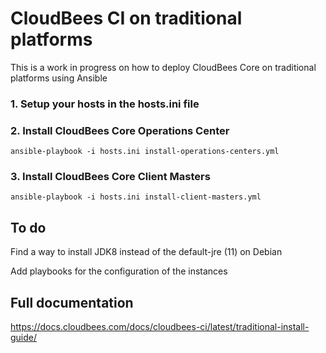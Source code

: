 # CloudBees CI on traditional platforms

This is a work in progress on how to deploy CloudBees Core on traditional platforms using Ansible

### 1. Setup your hosts in the hosts.ini file

### 2. Install CloudBees Core Operations Center
`ansible-playbook -i hosts.ini install-operations-centers.yml`

### 3. Install CloudBees Core Client Masters

`ansible-playbook -i hosts.ini install-client-masters.yml`


## To do
Find a way to install JDK8 instead of the default-jre (11) on Debian

Add playbooks for the configuration of the instances

## Full documentation
https://docs.cloudbees.com/docs/cloudbees-ci/latest/traditional-install-guide/
